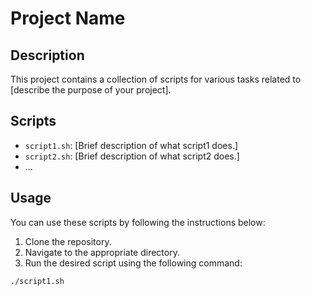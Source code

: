 # Project Name

## Description

This project contains a collection of scripts for various tasks related to [describe the purpose of your project].

## Scripts

- `script1.sh`: [Brief description of what script1 does.]
- `script2.sh`: [Brief description of what script2 does.]
- ...

## Usage

You can use these scripts by following the instructions below:

1. Clone the repository.
2. Navigate to the appropriate directory.
3. Run the desired script using the following command:

```bash
./script1.sh
